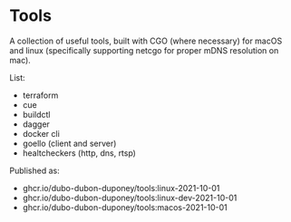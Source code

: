 # Tools

A collection of useful tools, built with CGO (where necessary) for macOS and linux
(specifically supporting netcgo for proper mDNS resolution on mac).

List:
* terraform
* cue
* buildctl
* dagger
* docker cli
* goello (client and server)
* healtcheckers (http, dns, rtsp)

Published as:
* ghcr.io/dubo-dubon-duponey/tools:linux-2021-10-01
* ghcr.io/dubo-dubon-duponey/tools:linux-dev-2021-10-01
* ghcr.io/dubo-dubon-duponey/tools:macos-2021-10-01
